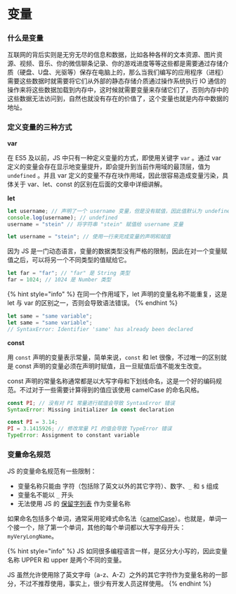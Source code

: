 # 变量

### 什么是变量

互联网的背后实则是无穷无尽的信息和数据，比如各种各样的文本资源、图片资源、视频、音乐、你的微信聊条记录、你的游戏进度等等这些都是需要通过存储介质（硬盘、U盘、光驱等）保存在电脑上的，那么当我们编写的应用程序（进程）需要这些数据时就需要将它们从外部的静态存储介质通过操作系统执行 IO 通信的操作来将这些数据加载到内存中，这时候就需要变量来存储它们了，否则内存中的这些数据无法访问到，自然也就没有存在的价值了，这个变量也就是内存中数据的地址。

### 定义变量的三种方式

**var**

在 ES5 及以前，JS 中只有一种定义变量的方式，即使用关键字 `var` 。通过 var 定义的变量会存在显示地变量提升，即会提升到当前作用域的最顶层，值为 `undefined` 。并且 var 定义的变量不存在块作用域，因此很容易造成变量污染，具体关于 var、let、const 的区别在后面的文章中详细讲解。

**let**

```javascript
let username; // 声明了一个 username 变量，但是没有赋值，因此值默认为 undefined
console.log(username); // undefined
username = "stein" // 将字符串 "stein" 赋值给 username 变量
```

```javascript
let username = "stein"; // 使用一行来完成变量的声明和赋值
```

因为 JS 是一门动态语言，变量的数据类型没有严格的限制，因此在对一个变量赋值之后，可以将另一个不同类型的值赋给它。

```javascript
let far = "far"; // "far" 是 String 类型
far = 1024; // 1024 是 Number 类型
```

{% hint style="info" %}
在同一个作用域下，let 声明的变量名称不能重复，这是 let 与 var 的区别之一，否则会导致语法错误。
{% endhint %}

```javascript
let same = "same variable";
let same = "same variable";
// SyntaxError: Identifier 'same' has already been declared
```

**const**

用 `const` 声明的变量表示常量，简单来说，`const` 和 let 很像，不过唯一的区别就是 const 声明的变量必须在声明时赋值，且一旦赋值后值不能发生改变。

const 声明的常量名称通常都是以大写字母和下划线命名，这是一个好的编码规范。不过对于一些需要计算得到的值应该使用 camelCase 的命名风格。

```javascript
const PI; // 没有对 PI 常量进行赋值会导致 SyntaxError 错误
SyntaxError: Missing initializer in const declaration
```

```javascript
const PI = 3.14;
PI = 3.1415926; // 修改常量 PI 的值会导致 TypeError 错误
TypeError: Assignment to constant variable
```

### 变量命名规范

JS 的变量命名规范有一些限制：

* 变量名称只能由 字符（包括除了英文以外的其它字符）、数字、`_` 和 `$` 组成
* 变量名不能以 `_` 开头
* 无法使用 JS 的 [保留字列表](https://developer.mozilla.org/en-US/docs/Web/JavaScript/Reference/Lexical\_grammar#Keywords) 作为变量名称

如果命名包括多个单词，通常采用驼峰式命名法（[camelCase](https://en.wikipedia.org/wiki/CamelCase)）。也就是，单词一个接一个，除了第一个单词，其他的每个单词都以大写字母开头：`myVeryLongName`。

{% hint style="info" %}
JS 如同很多编程语言一样，是区分大小写的，因此变量名称 UPPER 和 upper 是两个不同的变量。

JS 虽然允许使用除了英文字母（a-z、A-Z）之外的其它字符作为变量名称的一部分，不过不推荐使用，事实上，很少有开发人员这样使用。
{% endhint %}

